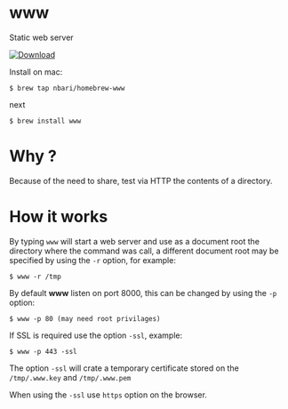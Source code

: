 # www

Static web server

 [ ![Download](https://api.bintray.com/packages/nbari/www/www/images/download.svg) ](https://bintray.com/nbari/www/www/_latestVersion)

Install on mac:

    $ brew tap nbari/homebrew-www

next

    $ brew install www


# Why ?

Because of the need to share, test via HTTP the contents of a directory.


# How it works

By typing ``www`` will start a web server and use as a document root the
directory where the command was call, a different document root may be specified
by using the ``-r`` option, for example:

    $ www -r /tmp

By default  **www** listen on port 8000, this can be changed by using the ``-p`` option:

    $ www -p 80 (may need root privilages)


If SSL is required use the option ``-ssl``, example:

    $ www -p 443 -ssl

The option ``-ssl`` will crate a temporary certificate stored on the
``/tmp/.www.key`` and ``/tmp/.www.pem``

When using the ``-ssl`` use ``https`` option on the browser.

